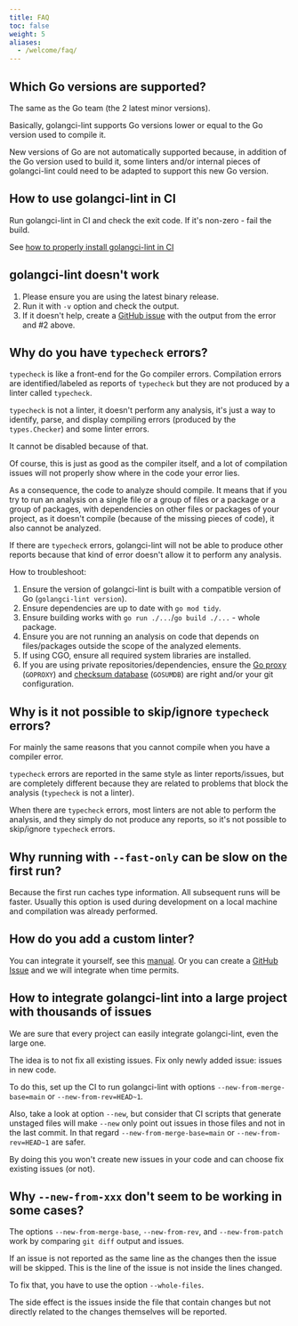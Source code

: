 ```yaml
---
title: FAQ
toc: false
weight: 5
aliases:
  - /welcome/faq/
---
```


## Which Go versions are supported?

The same as the Go team (the 2 latest minor versions).

Basically, golangci-lint supports Go versions lower or equal to the Go version used to compile it.

New versions of Go are not automatically supported because, in addition of the Go version used to build it,
some linters and/or internal pieces of golangci-lint could need to be adapted to support this new Go version.

## How to use golangci-lint in CI

Run golangci-lint in CI and check the exit code. If it's non-zero - fail the build.

See [how to properly install golangci-lint in CI](/docs/welcome/install/#ci-installation)

## golangci-lint doesn't work

1. Please ensure you are using the latest binary release.
2. Run it with `-v` option and check the output.
3. If it doesn't help, create a [GitHub issue](https://github.com/golangci/golangci-lint/issues/new/choose) with the output from the error and #2 above.

## Why do you have `typecheck` errors?

`typecheck` is like a front-end for the Go compiler errors.
Compilation errors are identified/labeled as reports of `typecheck` but they are not produced by a linter called `typecheck`.

`typecheck` is not a linter, it doesn't perform any analysis,
it's just a way to identify, parse, and display compiling errors (produced by the `types.Checker`) and some linter errors.

It cannot be disabled because of that.

Of course, this is just as good as the compiler itself, and a lot of compilation issues will not properly show where in the code your error lies.

As a consequence, the code to analyze should compile.
It means that if you try to run an analysis on a single file or a group of files or a package or a group of packages,
with dependencies on other files or packages of your project, as it doesn't compile (because of the missing pieces of code),
it also cannot be analyzed.

If there are `typecheck` errors, golangci-lint will not be able to produce other reports because that kind of error doesn't allow it to perform any analysis.

How to troubleshoot:

1. Ensure the version of golangci-lint is built with a compatible version of Go (`golangci-lint version`).
2. Ensure dependencies are up to date with `go mod tidy`.
3. Ensure building works with `go run ./...`/`go build ./...` - whole package.
4. Ensure you are not running an analysis on code that depends on files/packages outside the scope of the analyzed elements.
5. If using CGO, ensure all required system libraries are installed.
6. If you are using private repositories/dependencies, ensure the [Go proxy](https://go.dev/ref/mod#module-proxy) (`GOPROXY`) and [checksum database](https://go.dev/ref/mod#checksum-database) (`GOSUMDB`) are right and/or your git configuration.

## Why is it not possible to skip/ignore `typecheck` errors?

For mainly the same reasons that you cannot compile when you have a compiler error.

`typecheck` errors are reported in the same style as linter reports/issues,
but are completely different because they are related to problems that block the analysis (`typecheck` is not a linter).

When there are `typecheck` errors,
most linters are not able to perform the analysis,
and they simply do not produce any reports,
so it's not possible to skip/ignore `typecheck` errors.

## Why running with `--fast-only` can be slow on the first run?

Because the first run caches type information.
All subsequent runs will be faster.
Usually this option is used during development on a local machine and compilation was already performed.

## How do you add a custom linter?

You can integrate it yourself, see this [manual](/docs/contributing/new-linters/).
Or you can create a [GitHub Issue](https://github.com/golangci/golangci-lint/issues/new?assignees=&labels=enhancement&projects=&template=feature_request.yml) and we will integrate when time permits.

## How to integrate golangci-lint into a large project with thousands of issues

We are sure that every project can easily integrate golangci-lint, even the large one.

The idea is to not fix all existing issues.
Fix only newly added issue: issues in new code.

To do this, set up the CI to run golangci-lint with options `--new-from-merge-base=main` or `--new-from-rev=HEAD~1`.

Also, take a look at option `--new`,
but consider that CI scripts that generate unstaged files will make `--new` only point out issues in those files and not in the last commit.
In that regard `--new-from-merge-base=main` or `--new-from-rev=HEAD~1` are safer.

By doing this you won't create new issues in your code and can choose fix existing issues (or not).

## Why `--new-from-xxx` don't seem to be working in some cases?

The options `--new-from-merge-base`, `--new-from-rev`, and `--new-from-patch` work by comparing `git diff` output and issues.

If an issue is not reported as the same line as the changes then the issue will be skipped.
This is the line of the issue is not inside the lines changed.

To fix that, you have to use the option `--whole-files`.

The side effect is the issues inside the file that contain changes but not directly related to the changes themselves will be reported.
